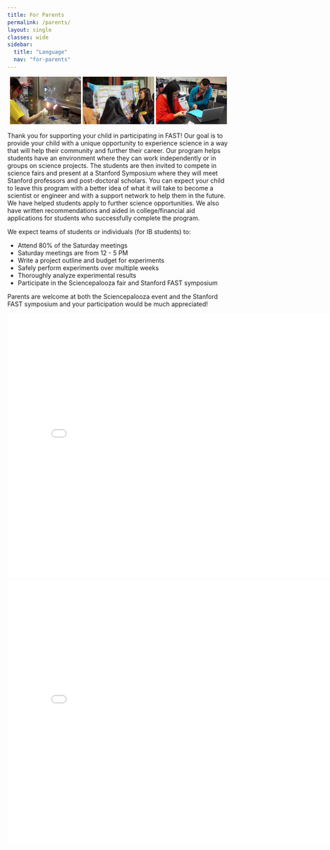 ```yaml
---
title: For Parents
permalink: /parents/
layout: single
classes: wide
sidebar:
  title: "Language"
  nav: "for-parents"
---
```


<p align="center">
    <img src="/assets/images/for_parents/1.jpg" width="32%" />
    <img src="/assets/images/for_parents/2.jpg" width="32%" />
    <img src="/assets/images/for_parents/3.jpg" width="32%" />
</p>

Thank you for supporting your child in participating in FAST! Our goal
is to provide your child with a unique opportunity to experience science
in a way that will help their community and further their career.
Our program helps students have an environment where they can work
independently or in groups on science projects. The students are then
invited to compete in science fairs and present at a Stanford Symposium
where they will meet Stanford professors and post-doctoral scholars.
You can expect your child to leave this program with a better idea of
what it will take to become a scientist or engineer and with a support
network to help them in the future. We have helped students apply to
further science opportunities. We also have written recommendations
and aided in college/financial aid applications for students who
successfully complete the program.
 
We expect teams of students or individuals (for IB students) to:
- Attend 80% of the Saturday meetings
- Saturday meetings are from 12 - 5 PM
- Write a project outline and budget for experiments
- Safely perform experiments over multiple weeks
- Thoroughly analyze experimental results
- Participate in the Sciencepalooza fair and Stanford FAST symposium
 
Parents are welcome at both the Sciencepalooza event and the Stanford
FAST symposium and your participation would be much appreciated!

<embed src="\assets\documents\2025-26_AH_FAST_RecruitmentPacket_ENG.pdf" type="application/pdf" width="800px" height="600px" />

<embed src="\assets\documents\2025-26_JL_FAST_RecruitmentPacket_ENG.pdf" type="application/pdf" width="800px" height="600px" />